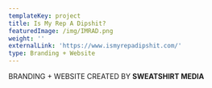 ```yaml
---
templateKey: project
title: Is My Rep A Dipshit?
featuredImage: /img/IMRAD.png
weight: ''
externalLink: 'https://www.ismyrepadipshit.com/'
type: Branding + Website
---
```

BRANDING + WEBSITE CREATED BY **SWEATSHIRT MEDIA**
